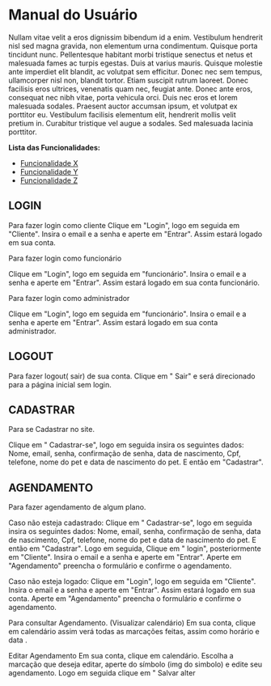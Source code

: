 # Manual do Usuário

Nullam vitae velit a eros dignissim bibendum id a enim. Vestibulum hendrerit nisl sed magna gravida, non elementum urna condimentum. Quisque porta tincidunt nunc. Pellentesque habitant morbi tristique senectus et netus et malesuada fames ac turpis egestas. Duis at varius mauris. Quisque molestie ante imperdiet elit blandit, ac volutpat sem efficitur. Donec nec sem tempus, ullamcorper nisl non, blandit tortor. Etiam suscipit rutrum laoreet. Donec facilisis eros ultrices, venenatis quam nec, feugiat ante. Donec ante eros, consequat nec nibh vitae, porta vehicula orci. Duis nec eros et lorem malesuada sodales. Praesent auctor accumsan ipsum, et volutpat ex porttitor eu. Vestibulum facilisis elementum elit, hendrerit mollis velit pretium in. Curabitur tristique vel augue a sodales. Sed malesuada lacinia porttitor.

**Lista das Funcionalidades:**

 - [Funcionalidade X](#Funcionalidade-X)
 - [Funcionalidade Y](#Funcionalidade-Y)
 - [Funcionalidade Z](#Funcionalidade-Z)



## LOGIN

Para fazer login como cliente 
Clique em "Login", logo em seguida em "Cliente". Insira o email e a senha e aperte em "Entrar". Assim estará logado em sua conta. 

Para fazer login como funcionário

Clique em "Login", logo em seguida em "funcionário". Insira o email e a senha e aperte em "Entrar". Assim estará logado em sua conta funcionário. 

Para fazer login como administrador

Clique em "Login", logo em seguida em "funcionário". Insira o email e a senha e aperte em "Entrar". Assim estará logado em sua conta administrador. 

##  LOGOUT 

Para fazer logout( sair)  de sua conta. 
 Clique em " Sair" e será direcionado para a página inicial sem login. 

##  CADASTRAR

Para se Cadastrar no site. 

Clique em " Cadastrar-se", logo em seguida insira os seguintes dados: Nome, email, senha, confirmação de senha, data de nascimento, Cpf, telefone, nome do pet e data de nascimento do pet. E então em "Cadastrar". 


##  AGENDAMENTO 

Para fazer agendamento de algum plano. 

Caso não esteja cadastrado:
 Clique em " Cadastrar-se", logo em seguida insira os seguintes dados: Nome, email, senha, confirmação de senha, data de nascimento, Cpf, telefone, nome do pet e data de nascimento do pet. E então em "Cadastrar". Logo em seguida, Clique em " login", posteriormente em "Cliente". Insira o email e a senha e aperte em "Entrar". Aperte em "Agendamento" preencha o formulário e confirme o agendamento. 

Caso não esteja logado: Clique em "Login", logo em seguida em "Cliente". Insira o email e a senha e aperte em "Entrar". Assim estará logado em sua conta. Aperte em "Agendamento" preencha o formulário e confirme o agendamento. 


Para consultar Agendamento. (Visualizar calendário) 
Em sua conta, clique em calendário assim verá todas as marcações feitas, assim como horário e data . 

Editar Agendamento 
Em sua conta, clique em calendário. Escolha a marcação que deseja editar, aperte do símbolo (img do simbolo) e edite seu agendamento. Logo em seguida clique em " Salvar alter
